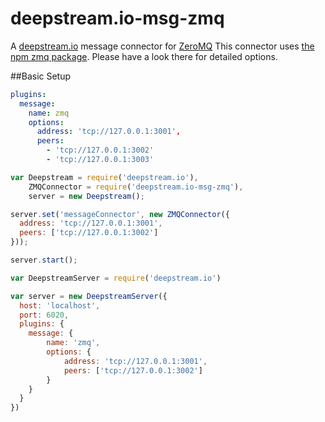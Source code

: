 deepstream.io-msg-zmq
======================

A [deepstream.io](http://deepstream.io/) message connector for [ZeroMQ](http://zeromq.org/)
This connector uses [the npm zmq package](https://www.npmjs.com/package/zmq). Please have a look there for detailed options.

##Basic Setup

```yaml
plugins:
  message:
    name: zmq
    options:
      address: 'tcp://127.0.0.1:3001',
      peers:
        - 'tcp://127.0.0.1:3002'
        - 'tcp://127.0.0.1:3003'
```

```javascript
var Deepstream = require('deepstream.io'),
    ZMQConnector = require('deepstream.io-msg-zmq'),
    server = new Deepstream();

server.set('messageConnector', new ZMQConnector({
  address: 'tcp://127.0.0.1:3001',
  peers: ['tcp://127.0.0.1:3002']
}));

server.start();
```

```javascript
var DeepstreamServer = require('deepstream.io')

var server = new DeepstreamServer({
  host: 'localhost',
  port: 6020,
  plugins: {
    message: {
        name: 'zmq',
        options: {
            address: 'tcp://127.0.0.1:3001',
            peers: ['tcp://127.0.0.1:3002']
        }
    }
  }
})
```
